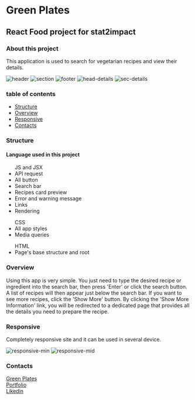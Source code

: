   <h1>Green Plates</h1>

  <h2>React Food project for stat2impact</h2>
  
  <h3>About this project</h3>

  <p>
    This application is used to search for vegetarian recipes and view their details.
  </p>

![header](https://github.com/So-Ca/progetto-react/assets/121359947/4af4d9e6-7ea4-4b8e-8fb7-34a9f41b615b)
![section](https://github.com/So-Ca/progetto-react/assets/121359947/04069a17-b448-4ea5-9802-b0036a60e0eb)
![footer](https://github.com/So-Ca/progetto-react/assets/121359947/e3286807-e4b7-4672-a77a-560ae3952294)
![head-details](https://github.com/So-Ca/progetto-react/assets/121359947/1803e1a9-a2dc-4486-819d-ad118962b2a9)
![sec-details](https://github.com/So-Ca/progetto-react/assets/121359947/4e361ab5-44dc-4a18-9f6b-df0c13ee2b35)


  <h3>table of contents</h3>
  <ul>
  <li><a href="#structure">Structure</a></li>
  <li><a href="#overview">Overview</a></li>
  <li><a href="#responsive">Responsive</a></li>
  <li><a href="#contacts">Contacts</a></li>
  </ul>

  <a name="structure"></a>
  <h3>Structure</h3>

  <h4>Language used in this project</h4>

  <ul>JS and JSX
    <li>API request</li>
    <li>All button</li>
    <li>Search bar</li>
    <li>Recipes card preview</li>
    <li>Error and warning message</li>
    <li>Links</li>
    <li>Rendering</li>
  </ul>
  <ul>CSS
    <li>All app styles</li>
    <li>Media queries</li>
  </ul>
  <ul>HTML
    <li>Page's base structure and root</li>
  </ul>

  <a name="overview"></a>
  <h3>Overview</h3>

  <p>
    Using this app is very simple. You just need to type the desired recipe or ingredient into the search bar, then press 'Enter' or click the search button. A list of recipes will then appear just below the search bar. If you want to see more recipes, click the 'Show More' button. By clicking the 'Show More Information' link, you will be redirected to a dedicated page that provides all the details you need to prepare the recipe.
  </p>

  <a name="responsive"></a>
  <h3>Responsive</h3>

  <p>Completely responsive site and it can be used in several device.</p>

![responsive-min](https://github.com/So-Ca/progetto-react/assets/121359947/819c0e59-01ee-4913-8d79-bf50bf806bad)
![responsive-mid](https://github.com/So-Ca/progetto-react/assets/121359947/83953730-5e1c-4884-9429-3ea70da6b44b)


  <a name="contacts"></a>
  <h3>Contacts</h3>

  <a href="https://progetto-react-so-ca.netlify.app/">Green Plates</a><br>
  <a href="so-ca-portfolio.netlify.app">Portfolio</a><br>
  <a href="https://www.linkedin.com/in/sonny-caputo-554315185">Likedin</a><br>
